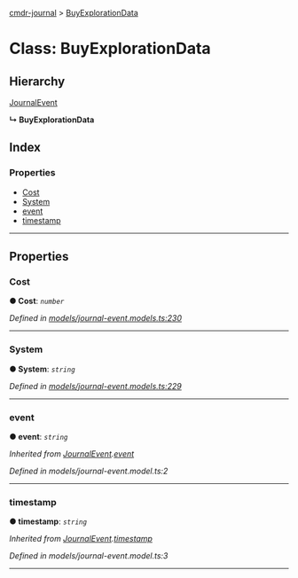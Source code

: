 [cmdr-journal](../README.md) > [BuyExplorationData](../classes/buyexplorationdata.md)



# Class: BuyExplorationData

## Hierarchy


 [JournalEvent](journalevent.md)

**↳ BuyExplorationData**







## Index

### Properties

* [Cost](buyexplorationdata.md#cost)
* [System](buyexplorationdata.md#system)
* [event](buyexplorationdata.md#event)
* [timestamp](buyexplorationdata.md#timestamp)



---
## Properties
<a id="cost"></a>

###  Cost

**●  Cost**:  *`number`* 

*Defined in [models/journal-event.models.ts:230](https://github.com/chrisbruford/cmdr-journal/blob/52f6f4c/src/models/journal-event.models.ts#L230)*





___

<a id="system"></a>

###  System

**●  System**:  *`string`* 

*Defined in [models/journal-event.models.ts:229](https://github.com/chrisbruford/cmdr-journal/blob/52f6f4c/src/models/journal-event.models.ts#L229)*





___

<a id="event"></a>

###  event

**●  event**:  *`string`* 

*Inherited from [JournalEvent](journalevent.md).[event](journalevent.md#event)*

*Defined in models/journal-event.model.ts:2*





___

<a id="timestamp"></a>

###  timestamp

**●  timestamp**:  *`string`* 

*Inherited from [JournalEvent](journalevent.md).[timestamp](journalevent.md#timestamp)*

*Defined in models/journal-event.model.ts:3*





___


